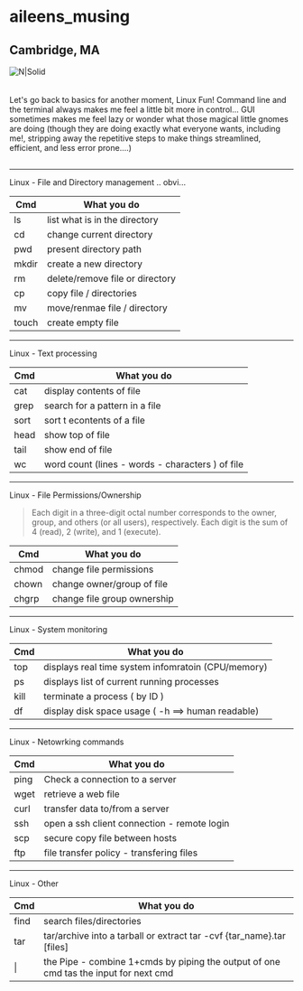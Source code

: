 
# aileens_musing
## Cambridge, MA

![N|Solid](https://ca.slack-edge.com/T0495HV8H-U01AM69UW3E-ae635702c574-72)

###### 

Let's go back to basics for another moment, Linux Fun!  Command line and the terminal always makes me feel a little bit more in control...  GUI sometimes makes me feel lazy or wonder what those magical little gnomes are doing (though they are doing exactly what everyone wants, including me!, stripping away the repetitive steps to make things streamlined, efficient, and less error prone....)

## 
___ 

Linux - File and Directory management .. obvi... 

| Cmd    | What you do |
| ------ | ------ |
| ls | list what is in the directory|
| cd | change current directory  |
| pwd | present directory path |
| mkdir | create a new directory |
| rm | delete/remove file or directory |
| cp | copy file / directories |
| mv | move/renmae file / directory |
| touch | create empty file | 

___ 

Linux - Text processing 

| Cmd    | What you do |
| ------ | ------ |
| cat | display contents of file |
| grep | search for a pattern in a file |
| sort | sort t econtents of a file |
| head | show top of file |
| tail | show end of file | 
| wc | word count (lines - words - characters ) of file | 

___ 

Linux - File Permissions/Ownership
> Each digit in a three-digit octal number corresponds to the owner, group, and others (or all users), respectively. Each digit is the sum of 4 (read), 2 (write), and 1 (execute). 

| Cmd    | What you do |
| ------ | ------ |
| chmod | change file permissions | 
| chown | change owner/group of file |
| chgrp | change file group ownership | 

___ 

Linux - System monitoring

| Cmd    | What you do |
| ------ | ------ |
| top | displays real time system infomratoin (CPU/memory) | 
| ps | displays list of current running processes |
| kill | terminate a process ( by ID )| 
| df | display disk space usage ( -h  ==> human readable) | 

___ 

Linux - Netowrking commands

| Cmd | What you do |
| ------ | ------ |
| ping | Check a connection to a server |
| wget | retrieve a web file |
| curl | transfer data to/from a server |
| ssh | open a ssh client connection - remote login |
| scp | secure copy file between hosts 
| ftp | file transfer policy  - transfering files | 


___ 

Linux - Other

| Cmd    | What you do |
| ------ | ------ |
| find | 	search files/directories | 
| tar | tar/archive into a tarball or extract tar -cvf {tar_name}.tar [files] |
|  \| | the Pipe - combine 1+cmds by piping the output of one cmd tas the input for next cmd|
